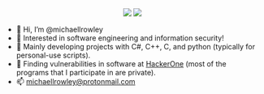 <center>
  <span>
  <img src="https://github-readme-stats.vercel.app/api/top-langs/?username=michaellrowley&langs_count=4&theme=dark"/>
  <img src="https://github-readme-stats.vercel.app/api?username=michaellrowley&show_icons=true&theme=dark""/>
  </span>
</center>
                                                                                                           
- 👋 Hi, I’m @michaellrowley
- 👀 Interested in software engineering and information security!
- 🌱 Mainly developing projects with C#, C++, C, and python (typically for personal-use scripts).
- 🐰 Finding vulnerabilities in software at [HackerOne](https://hackerone.com/michaelrowley) (most of the programs that I participate in are private).
- 📫 michaellrowley@protonmail.com
